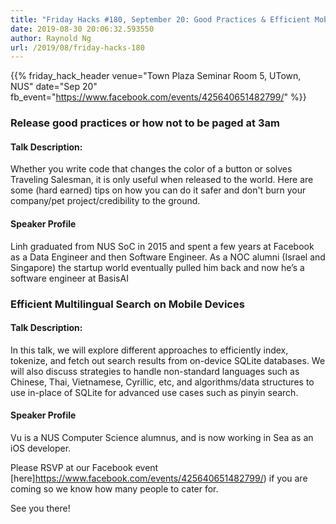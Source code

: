 ```yaml
---
title: "Friday Hacks #180, September 20: Good Practices & Efficient Mobile Multilingual Search"
date: 2019-08-30 20:06:32.593550
author: Raynold Ng
url: /2019/08/friday-hacks-180
---
```


{{% friday_hack_header
    venue="Town Plaza Seminar Room 5, UTown, NUS"
    date="Sep 20"
    fb_event="https://www.facebook.com/events/425640651482799/" %}}


### Release good practices or how not to be paged at 3am

#### Talk Description:

Whether you write code that changes the color of a button or solves Traveling Salesman, it is only useful when released to the world. Here are some (hard earned) tips on how you can do it safer and don't burn your company/pet project/credibility to the ground.

#### Speaker Profile

Linh graduated from NUS SoC in 2015 and spent a few years at Facebook as a Data Engineer and then Software Engineer. As a NOC alumni (Israel and Singapore) the startup world eventually pulled him back and now he’s a software engineer at BasisAI

### Efficient Multilingual Search on Mobile Devices

#### Talk Description:

In this talk, we will explore different approaches to efficiently index, tokenize, and fetch out search results from on-device SQLite databases. We will also discuss strategies to handle non-standard languages such as Chinese, Thai, Vietnamese, Cyrillic, etc, and algorithms/data structures to use in-place of SQLite for advanced use cases such as pinyin search.

#### Speaker Profile

Vu is a NUS Computer Science alumnus, and is now working in Sea as an iOS developer.

Please RSVP at our Facebook event [here]https://www.facebook.com/events/425640651482799/) if you are coming so we know how many people to cater for.

See you there!
